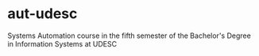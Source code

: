 # aut-udesc
Systems Automation course in the fifth semester of the Bachelor's Degree in Information Systems at UDESC
